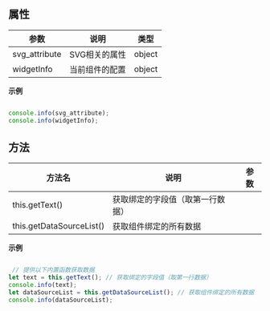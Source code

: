 ##   属性  
 
| 参数    | 说明      | 类型 |
| ------- |---------|-----| 
|  svg_attribute  |  SVG相关的属性  |  object  | 
|  widgetInfo  |  当前组件的配置  |  object  |  
 
**示例**
```javascript

console.info(svg_attribute);
console.info(widgetInfo); 

```

 ##   方法  
  
 | 方法名    | 说明      | 参数 |
| ------- |---------|-----| 
|  this.getText()  |  获取绑定的字段值（取第一行数据）  |    | 
|  this.getDataSourceList()  |  获取组件绑定的所有数据  |    | 

**示例**
```javascript

 // 提供以下内置函数获取数据
let text = this.getText(); // 获取绑定的字段值（取第一行数据）
console.info(text);
let dataSourceList = this.getDataSourceList(); // 获取组件绑定的所有数据
console.info(dataSourceList);

```

